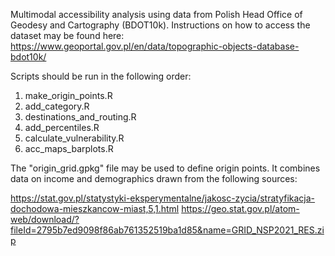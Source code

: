 Multimodal accessibility analysis using data from Polish Head Office of Geodesy and Cartography (BDOT10k). Instructions on how to access the dataset may be found here: https://www.geoportal.gov.pl/en/data/topographic-objects-database-bdot10k/

Scripts should be run in the following order:

1. make_origin_points.R
2. add_category.R
3. destinations_and_routing.R
4. add_percentiles.R
5. calculate_vulnerability.R
6. acc_maps_barplots.R

The "origin_grid.gpkg" file may be used to define origin points. It combines data on income and demographics drawn from the following sources:

https://stat.gov.pl/statystyki-eksperymentalne/jakosc-zycia/stratyfikacja-dochodowa-mieszkancow-miast,5,1.html
https://geo.stat.gov.pl/atom-web/download/?fileId=2795b7ed9098f86ab761352519ba1d85&name=GRID_NSP2021_RES.zip
